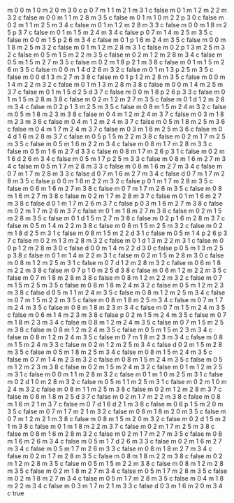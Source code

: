 m 0 0 m 1 0 m 2 0 m 3 0 c
p 0 7 m 1 1 m 2 1 m 3 1 c
false
m 0 1 m 1 2 m 2 2 m 3 2 c
false
m 0 0 m 1 1 m 2 8 m 3 5 c
false
m 0 1 m 1 0 m 2 2 p 3 0 c
false
m 0 2 m 1 1 m 2 5 m 3 4 c
false
m 0 1 m 1 2 m 2 8 m 3 3 c
false
m 0 0 m 1 8 m 2 5 p 3 7 c
false
m 0 1 m 1 5 m 2 4 m 3 4 c
false
p 0 7 m 1 4 m 2 5 m 3 5 c
false
m 0 0 m 1 5 p 2 6 m 3 4 c
false
m 0 1 p 1 6 m 2 4 m 3 5 c
false
m 0 0 m 1 8 m 2 5 m 3 2 c
false
m 0 1 m 1 2 m 2 8 m 3 1 c
false
m 0 2 p 1 3 m 2 5 m 3 2 c
false
m 0 5 m 1 5 m 2 2 m 3 5 c
false
m 0 2 m 1 2 m 2 8 m 3 4 c
false
m 0 5 m 1 5 m 2 7 m 3 5 c
false
m 0 2 m 1 8 p 2 1 m 3 8 c
false
m 0 1 m 1 5 m 2 6 m 3 5 c
false
m 0 0 m 1 4 d 2 6 m 3 2 c
false
m 0 1 m 1 3 p 2 5 m 3 5 c
false
m 0 0 d 1 3 m 2 7 m 3 8 c
false
m 0 1 p 1 2 m 2 8 m 3 5 c
false
m 0 0 m 1 4 m 2 2 m 3 2 c
false
m 0 1 m 1 3 m 2 8 m 3 8 c
false
m 0 0 m 1 4 m 2 5 m 3 7 c
false
m 0 1 m 1 5 d 2 5 d 3 7 c
false
m 0 0 m 1 8 p 2 6 p 3 3 c
false
m 0 1 m 1 5 m 2 8 m 3 8 c
false
m 0 2 m 1 2 m 2 7 m 3 5 c
false
m 0 1 d 1 2 m 2 8 m 3 4 c
false
m 0 2 p 1 3 m 2 5 m 3 5 c
false
m 0 8 m 1 5 m 2 4 m 3 2 c
false
m 0 5 m 1 8 m 2 3 m 3 8 c
false
m 0 4 m 1 2 m 2 4 m 3 7 c
false
m 0 3 m 1 8 m 2 3 m 3 6 c
false
m 0 4 m 1 2 m 2 4 m 3 7 c
false
m 0 5 m 1 8 m 2 5 m 3 6 c
false
m 0 4 m 1 7 m 2 4 m 3 7 c
false
m 0 3 m 1 6 m 2 5 m 3 6 c
false
m 0 4 d 1 6 m 2 8 m 3 7 c
false
m 0 5 p 1 5 m 2 2 m 3 8 c
false
m 0 2 m 1 7 m 2 5 m 3 5 c
false
m 0 5 m 1 6 m 2 2 m 3 4 c
false
m 0 8 m 1 7 m 2 8 m 3 3 c
false
m 0 5 m 1 6 m 2 7 d 3 3 c
false
m 0 8 m 1 7 m 2 6 p 3 1 c
false
m 0 2 m 1 6 d 2 6 m 3 4 c
false
m 0 5 m 1 7 p 2 5 m 3 3 c
false
m 0 8 m 1 6 m 2 7 m 3 4 c
false
m 0 5 m 1 7 m 2 8 m 3 3 c
false
m 0 8 m 1 6 m 2 7 m 3 4 c
false
m 0 7 m 1 7 m 2 8 m 3 3 c
false
d 0 7 m 1 6 m 2 7 m 3 4 c
false
d 0 7 m 1 7 m 2 8 m 3 5 c
false
p 0 0 m 1 6 m 2 2 m 3 2 c
false
p 0 1 m 1 7 m 2 8 m 3 5 c
false
m 0 6 m 1 6 m 2 7 m 3 8 c
false
m 0 7 m 1 7 m 2 6 m 3 5 c
false
m 0 8 m 1 6 m 2 7 m 3 8 c
false
m 0 2 m 1 7 m 2 8 m 3 7 c
false
m 0 1 m 1 6 m 2 7 m 3 8 c
false
d 0 1 m 1 7 m 2 6 m 3 7 c
false
p 0 3 m 1 6 m 2 7 m 3 8 c
false
m 0 2 m 1 7 m 2 6 m 3 7 c
false
m 0 1 m 1 8 m 2 7 m 3 8 c
false
m 0 2 m 1 5 m 2 8 m 3 5 c
false
m 0 1 d 1 5 m 2 7 m 3 8 c
false
m 0 2 p 1 6 m 2 8 m 3 7 c
false
m 0 5 m 1 4 m 2 2 m 3 8 c
false
m 0 8 m 1 5 m 2 5 m 3 2 c
false
m 0 2 m 1 8 d 2 5 m 3 1 c
false
m 0 8 m 1 5 m 2 2 d 3 1 c
false
m 0 5 m 1 4 p 2 6 p 3 7 c
false
m 0 2 m 1 3 m 2 8 m 3 2 c
false
m 0 1 d 1 3 m 2 2 m 3 1 c
false
m 0 0 p 1 2 m 2 8 m 3 0 c
false
d 0 0 m 1 4 m 2 2 d 3 0 c
false
p 0 5 m 1 3 m 2 5 p 3 8 c
false
m 0 1 m 1 4 m 2 2 m 3 1 c
false
m 0 2 m 1 5 m 2 8 m 3 0 c
false
m 0 8 m 1 2 m 2 5 m 3 1 c
false
m 0 7 d 1 2 m 2 8 m 3 2 c
false
m 0 6 m 1 8 m 2 2 m 3 8 c
false
m 0 7 p 1 0 m 2 5 d 3 8 c
false
m 0 6 m 1 2 m 2 2 m 3 5 c
false
m 0 7 m 1 8 m 2 8 m 3 8 c
false
m 0 8 m 1 2 m 2 2 m 3 2 c
false
m 0 7 m 1 5 m 2 5 m 3 5 c
false
m 0 8 m 1 8 m 2 4 m 3 2 c
false
m 0 5 m 1 2 m 2 3 m 3 8 c
false
d 0 5 m 1 1 m 2 4 m 3 5 c
false
m 0 8 m 1 2 m 2 5 m 3 4 c
false
m 0 7 m 1 5 m 2 2 m 3 5 c
false
m 0 8 m 1 8 m 2 5 m 3 4 c
false
m 0 7 m 1 7 m 2 4 m 3 5 c
false
m 0 8 m 1 8 m 2 3 m 3 4 c
false
m 0 7 m 1 5 m 2 4 m 3 5 c
false
m 0 6 m 1 4 m 2 3 m 3 8 c
false
p 0 2 m 1 5 m 2 4 m 3 5 c
false
m 0 7 m 1 8 m 2 3 m 3 4 c
false
m 0 8 m 1 2 m 2 4 m 3 5 c
false
m 0 7 m 1 5 m 2 5 m 3 8 c
false
m 0 8 m 1 2 m 2 4 m 3 5 c
false
m 0 5 m 1 5 m 2 3 m 3 4 c
false
m 0 8 m 1 2 m 2 4 m 3 5 c
false
m 0 7 m 1 8 m 2 3 m 3 4 c
false
m 0 8 m 1 5 m 2 4 m 3 3 c
false
m 0 2 m 1 2 m 2 5 m 3 4 c
false
d 0 2 m 1 5 m 2 8 m 3 5 c
false
m 0 5 m 1 8 m 2 5 m 3 4 c
false
m 0 8 m 1 5 m 2 4 m 3 5 c
false
m 0 7 m 1 4 m 2 3 m 3 2 c
false
m 0 8 m 1 5 m 2 4 m 3 5 c
false
m 0 5 m 1 2 m 2 3 m 3 8 c
false
m 0 2 m 1 5 m 2 4 m 3 2 c
false
m 0 1 m 1 2 m 2 5 m 3 1 c
false
m 0 0 m 1 1 m 2 8 m 3 2 c
false
m 0 1 m 1 0 m 2 5 m 3 1 c
false
m 0 2 d 1 0 m 2 8 m 3 2 c
false
m 0 5 m 1 1 m 2 5 m 3 1 c
false
m 0 2 m 1 0 m 2 4 m 3 2 c
false
m 0 8 m 1 1 m 2 5 m 3 8 c
false
m 0 2 m 1 2 m 2 8 m 3 7 c
false
m 0 8 m 1 8 m 2 5 d 3 7 c
false
m 0 2 m 1 7 m 2 2 m 3 8 c
false
m 0 8 m 1 6 m 2 1 m 3 7 c
false
m 0 7 d 1 6 d 2 1 m 3 8 c
false
m 0 6 p 1 5 m 2 0 m 3 5 c
false
m 0 7 m 1 7 m 2 1 m 3 2 c
false
m 0 6 m 1 8 m 2 0 m 3 5 c
false
m 0 7 m 1 2 m 2 1 m 3 8 c
false
m 0 8 m 1 5 m 2 0 m 3 2 c
false
m 0 2 d 1 5 m 2 1 m 3 8 c
false
m 0 1 m 1 8 m 2 2 m 3 7 c
false
m 0 2 m 1 7 m 2 5 m 3 8 c
false
m 0 8 m 1 6 m 2 8 m 3 2 c
false
m 0 2 m 1 7 m 2 7 m 3 5 c
false
m 0 8 m 1 6 m 2 6 m 3 4 c
false
m 0 5 m 1 7 d 2 6 m 3 3 c
false
m 0 2 m 1 6 m 2 7 m 3 4 c
false
m 0 5 m 1 7 m 2 6 m 3 3 c
false
m 0 8 m 1 8 m 2 7 m 3 4 c
false
m 0 2 m 1 7 m 2 8 m 3 5 c
false
m 0 8 m 1 8 m 2 2 m 3 8 c
false
m 0 2 m 1 2 m 2 8 m 3 5 c
false
m 0 5 m 1 5 m 2 2 m 3 8 c
false
m 0 8 m 1 2 m 2 8 m 3 5 c
false
m 0 2 m 1 8 m 2 7 m 3 4 c
false
m 0 5 m 1 7 m 2 8 m 3 5 c
false
m 0 2 m 1 8 m 2 7 m 3 4 c
false
m 0 5 m 1 7 m 2 8 m 3 5 c
false
m 0 4 m 1 8 m 2 2 m 3 4 c
false
m 0 3 m 1 7 m 2 1 m 3 3 c
false
d 0 3 m 1 6 m 2 0 m 3 4 c
true
